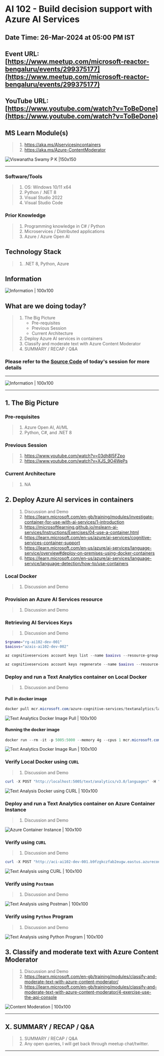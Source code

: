 # AI 102 - Build decision support with Azure AI Services

## Date Time: 26-Mar-2024 at 05:00 PM IST

## Event URL: [https://www.meetup.com/microsoft-reactor-bengaluru/events/299375177](https://www.meetup.com/microsoft-reactor-bengaluru/events/299375177)

## YouTube URL: [https://www.youtube.com/watch?v=ToBeDone](https://www.youtube.com/watch?v=ToBeDone)

## MS Learn Module(s)

> 1. <https://aka.ms/AIservicesincontainers>
> 1. <https://aka.ms/Azure-ContentModerator>

![Viswanatha Swamy P K |150x150](./Documentation/Images/ViswanathaSwamyPK.PNG)

---

### Software/Tools

> 1. OS: Windows 10/11 x64
> 1. Python / .NET 8
> 1. Visual Studio 2022
> 1. Visual Studio Code

### Prior Knowledge

> 1. Programming knowledge in C# / Python
> 1. Microservices / Distributed applications
> 1. Azure / Azure Open AI

## Technology Stack

> 1. .NET 8, Python, Azure

## Information

![Information | 100x100](../Documentation/Images/Information.PNG)

## What are we doing today?

> 1. The Big Picture
>    - Pre-requisites
>    - Previous Session
>    - Current Architecture
> 1. Deploy Azure AI services in containers
> 1. Classify and moderate text with Azure Content Moderator
> 1. SUMMARY / RECAP / Q&A

### Please refer to the [**Source Code**](https://github.com/vishipayyallore/aiml-2024/tree/main/ai102demos) of today's session for more details

---

![Information | 100x100](../Documentation/Images/SeatBelt.PNG)

---

## 1. The Big Picture

### Pre-requisites

> 1. Azure Open AI, AI/ML
> 1. Python, C#, and .NET 8

### Previous Session

> 1. <https://www.youtube.com/watch?v=03dh8I5FZpo>
> 1. <https://www.youtube.com/watch?v=XJS_9O4WePs>

### Current Architecture

> 1. NA

## 2. Deploy Azure AI services in containers

> 1. Discussion and Demo
> 1. <https://learn.microsoft.com/en-gb/training/modules/investigate-container-for-use-with-ai-services/1-introduction>
> 1. <https://microsoftlearning.github.io/mslearn-ai-services/Instructions/Exercises/04-use-a-container.html>
> 1. <https://learn.microsoft.com/en-us/azure/ai-services/cognitive-services-container-support>
> 1. <https://learn.microsoft.com/en-us/azure/ai-services/language-service/overview#deploy-on-premises-using-docker-containers>
> 1. <https://learn.microsoft.com/en-us/azure/ai-services/language-service/language-detection/how-to/use-containers>

### Local Docker

> 1. Discussion and Demo

### Provision an Azure AI Services resource

> 1. Discussion and Demo

### Retrieving AI Services Keys

> 1. Discussion and Demo

```powershell
$rgname="rg-ai102-dev-001"
$aaisvs="azais-ai102-dev-002"

az cognitiveservices account keys list --name $aaisvs --resource-group $rgname

az cognitiveservices account keys regenerate --name $aaisvs --resource-group $rgname --key-name key1
```

### Deploy and run a Text Analytics container on Local Docker

> 1. Discussion and Demo

#### Pull in docker image

```powershell
docker pull mcr.microsoft.com/azure-cognitive-services/textanalytics/language:latest
```

![Text Analytics Docker Image Pull | 100x100](./Documentation/Images/AAIServices_Docker_Pull.PNG)

#### Running the docker image

```powershell
docker run --rm -it -p 5005:5000 --memory 4g --cpus 1 mcr.microsoft.com/azure-cognitive-services/textanalytics/language Eula=accept Billing="YourEndpoint.cognitiveservices.azure.com/" ApiKey="YourKey"
```

![Text Analytics Docker Image Run | 100x100](./Documentation/Images/AAIServices_Docker_Run.PNG)

### Verify Local Docker using `CURL`

> 1. Discussion and Demo

```powershell
curl -X POST "http://localhost:5005/text/analytics/v3.0/languages" -H "Content-Type: application/json" --data-ascii "{'documents':[{'id':1,'text':'காலை வணக்கம்'},{'id':2,'text':'Salut tout le monde.'}]}"
```

![Text Analysis Docker using CURL | 100x100](./Documentation/Images/AAIServices_TextAnalysis_Docker_Curl.PNG)

### Deploy and run a Text Analytics container on Azure Container Instance

> 1. Discussion and Demo

![Azure Container Instance | 100x100](./Documentation/Images/AzureContainerInstance.PNG)

### Verify using `CURL`

> 1. Discussion and Demo

```powershell
curl -X POST "http://aci-ai102-dev-001.b9fzgkczfab2eugw.eastus.azurecontainer.io:5000/text/analytics/v3.0/languages" -H "Content-Type: application/json" --data-ascii "{'documents':[{'id':1,'text':'காலை வணக்கம்'},{'id':2,'text':'Salut tout le monde.'}]}"
```

![Text Analysis using CURL | 100x100](./Documentation/Images/AAIServices_TextAnalysis_Curl.PNG)

### Verify using `Postman`

> 1. Discussion and Demo

![Text Analysis using Postman | 100x100](./Documentation/Images/AAIServices_TextAnalysis_Postman.PNG)

### Verify using `Python` Program

> 1. Discussion and Demo

![Text Analysis using Python Program | 100x100](./Documentation/Images/AAIServices_TextAnalysis_Python.PNG)

## 3. Classify and moderate text with Azure Content Moderator

> 1. Discussion and Demo
> 1. <https://learn.microsoft.com/en-gb/training/modules/classify-and-moderate-text-with-azure-content-moderator/>
> 1. <https://learn.microsoft.com/en-gb/training/modules/classify-and-moderate-text-with-azure-content-moderator/4-exercise-use-the-api-console>

![Content Moderation | 100x100](./Documentation/Images/AAIServices_ContentModeration.PNG)

---

## X. SUMMARY / RECAP / Q&A

> 1. SUMMARY / RECAP / Q&A
> 2. Any open queries, I will get back through meetup chat/twitter.

---
